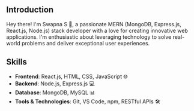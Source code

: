 ## Introduction
Hey there! I'm Swapna S 👋, a passionate MERN (MongoDB, Express.js, React.js, Node.js) stack developer with a love for creating innovative web applications. I'm enthusiastic about leveraging technology to solve real-world problems and deliver exceptional user experiences.

## Skills
- **Frontend**: React.js, HTML, CSS, JavaScript 🌐
- **Backend**: Node.js, Express.js 💻
- **Database**: MongoDB, MySQL 📊
- **Tools & Technologies**: Git, VS Code, npm, RESTful APIs 🛠️
<!--
**swapna-reddy-dev/swapna-reddy-dev** is a ✨ _special_ ✨ repository because its `README.md` (this file) appears on your GitHub profile.

Here are some ideas to get you started:

- 🔭 I’m currently working on ...
- 🌱 I’m currently learning ...
- 👯 I’m looking to collaborate on ...
- 🤔 I’m looking for help with ...
- 💬 Ask me about ...
- 📫 How to reach me: ...
- 😄 Pronouns: ...
- ⚡ Fun fact: ...
-->
